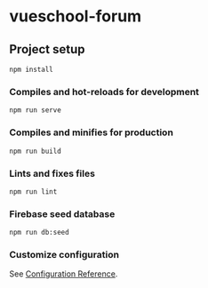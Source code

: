 # vueschool-forum

## Project setup
```
npm install
```

### Compiles and hot-reloads for development
```
npm run serve
```

### Compiles and minifies for production
```
npm run build
```

### Lints and fixes files
```
npm run lint
```

### Firebase seed database
```
npm run db:seed
```

### Customize configuration
See [Configuration Reference](https://cli.vuejs.org/config/).
